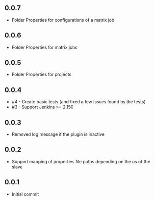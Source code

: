 ## 0.0.7
- Folder Properties for configurations of a matrix job

## 0.0.6
- Folder Properties for matrix jobs

## 0.0.5
- Folder Properties for projects

## 0.0.4 
- \#4 - Create basic tests (and fixed a few issues found by the tests)
- \#3 - Support Jenkins >= 2.150

## 0.0.3

- Removed log message if the plugin is inactive

## 0.0.2

- Support mapping of properties file paths depending on the os of the slave

## 0.0.1

- Initial commit
